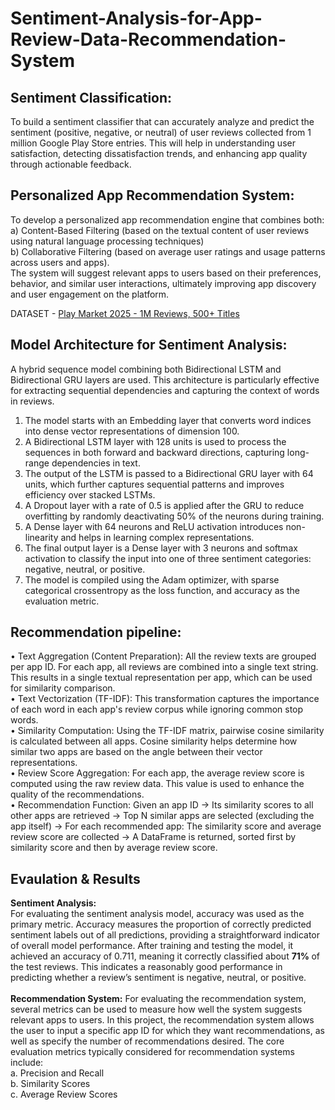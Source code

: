# Sentiment-Analysis-for-App-Review-Data-Recommendation-System

## Sentiment Classification: </br>
To build a sentiment classifier that can accurately analyze and predict the sentiment (positive, negative, or neutral) of user reviews collected from 1 million Google Play Store entries. This will help in understanding user satisfaction, detecting dissatisfaction trends, and enhancing app quality through actionable feedback.

## Personalized App Recommendation System:</br>
To develop a personalized app recommendation engine that combines both:</br>
a) Content-Based Filtering (based on the textual content of user reviews using natural language processing techniques)</br>
b) Collaborative Filtering (based on average user ratings and usage patterns across users and apps). </br>
The system will suggest relevant apps to users based on their preferences, behavior, and similar user interactions, ultimately improving app discovery and user engagement on the platform.

DATASET - [Play Market 2025 - 1M Reviews, 500+ Titles](https://www.kaggle.com/datasets/dmytrobuhai/play-market-2025-1m-reviews-500-titles)

## Model Architecture for Sentiment Analysis: </br>
A hybrid sequence model combining both Bidirectional LSTM and Bidirectional GRU layers are used. This architecture is particularly effective for extracting sequential dependencies and capturing the context of words in reviews.</br>
1. The model starts with an Embedding layer that converts word indices into dense vector representations of dimension 100.</br>
2. A Bidirectional LSTM layer with 128 units is used to process the sequences in both forward and backward directions, capturing long-range dependencies in text.</br>
3. The output of the LSTM is passed to a Bidirectional GRU layer with 64 units, which further captures sequential patterns and improves efficiency over stacked LSTMs.</br>
4. A Dropout layer with a rate of 0.5 is applied after the GRU to reduce overfitting by randomly deactivating 50% of the neurons during training.</br>
5. A Dense layer with 64 neurons and ReLU activation introduces non-linearity and helps in learning complex representations.</br>
6. The final output layer is a Dense layer with 3 neurons and softmax activation to classify the input into one of three sentiment categories: negative, neutral, or positive.</br>
7. The model is compiled using the Adam optimizer, with sparse categorical crossentropy as the loss function, and accuracy as the evaluation metric.</br>

## Recommendation pipeline: </br>
• Text Aggregation (Content Preparation): All the review texts are grouped per app ID. For each app, all reviews are combined into a single text string. This results in a single textual representation per app, which can be used for similarity comparison.</br>
• Text Vectorization (TF-IDF): This transformation captures the importance of each word in each app's review corpus while ignoring common stop words.</br>
• Similarity Computation: Using the TF-IDF matrix, pairwise cosine similarity is calculated between all apps. Cosine similarity helps determine how similar two apps are based on the angle between their vector representations. </br>
• Review Score Aggregation: For each app, the average review score is computed using the raw review data. This value is used to enhance the quality of the recommendations.</br>
• Recommendation Function: Given an app ID -> Its similarity scores to all other apps are retrieved -> Top N similar apps are selected (excluding the app itself) -> For each recommended app: The similarity score and average review score are collected -> A DataFrame is returned, sorted first by similarity score and then by average review score.</br>

## Evaulation & Results </br>
<b>Sentiment Analysis:</b></br>
For evaluating the sentiment analysis model, accuracy was used as the primary metric. Accuracy measures the proportion of correctly predicted sentiment labels out of all predictions, providing a straightforward indicator of overall model performance. After training and testing the model, it achieved an accuracy of 0.711, meaning it correctly classified about <b> 71% </b> of the test reviews. This indicates a reasonably good performance in predicting whether a review’s sentiment is negative, neutral, or positive.</br>
</br>
<b>Recommendation System:</b> For evaluating the recommendation system, several metrics can be used to measure how well the system suggests relevant apps to users. In this project, the recommendation system allows the user to input a specific app ID for which they want recommendations, as well as specify the number of recommendations desired. The core evaluation metrics typically considered for recommendation systems include: </br>
a. Precision and Recall </br>
b. Similarity Scores </br>
c. Average Review Scores</br>
